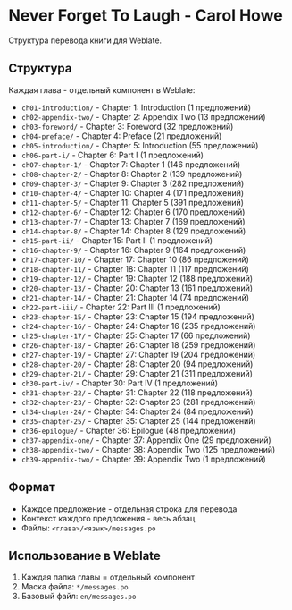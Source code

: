 # Never Forget To Laugh - Carol Howe

Структура перевода книги для Weblate.

## Структура

Каждая глава - отдельный компонент в Weblate:

- `ch01-introduction/` - Chapter 1: Introduction (1 предложений)
- `ch02-appendix-two/` - Chapter 2: Appendix Two (13 предложений)
- `ch03-foreword/` - Chapter 3: Foreword (32 предложений)
- `ch04-preface/` - Chapter 4: Preface (21 предложений)
- `ch05-introduction/` - Chapter 5: Introduction (55 предложений)
- `ch06-part-i/` - Chapter 6: Part I (1 предложений)
- `ch07-chapter-1/` - Chapter 7: Chapter 1 (146 предложений)
- `ch08-chapter-2/` - Chapter 8: Chapter 2 (139 предложений)
- `ch09-chapter-3/` - Chapter 9: Chapter 3 (282 предложений)
- `ch10-chapter-4/` - Chapter 10: Chapter 4 (171 предложений)
- `ch11-chapter-5/` - Chapter 11: Chapter 5 (391 предложений)
- `ch12-chapter-6/` - Chapter 12: Chapter 6 (170 предложений)
- `ch13-chapter-7/` - Chapter 13: Chapter 7 (169 предложений)
- `ch14-chapter-8/` - Chapter 14: Chapter 8 (129 предложений)
- `ch15-part-ii/` - Chapter 15: Part II (1 предложений)
- `ch16-chapter-9/` - Chapter 16: Chapter 9 (164 предложений)
- `ch17-chapter-10/` - Chapter 17: Chapter 10 (86 предложений)
- `ch18-chapter-11/` - Chapter 18: Chapter 11 (117 предложений)
- `ch19-chapter-12/` - Chapter 19: Chapter 12 (188 предложений)
- `ch20-chapter-13/` - Chapter 20: Chapter 13 (161 предложений)
- `ch21-chapter-14/` - Chapter 21: Chapter 14 (74 предложений)
- `ch22-part-iii/` - Chapter 22: Part III (1 предложений)
- `ch23-chapter-15/` - Chapter 23: Chapter 15 (194 предложений)
- `ch24-chapter-16/` - Chapter 24: Chapter 16 (235 предложений)
- `ch25-chapter-17/` - Chapter 25: Chapter 17 (66 предложений)
- `ch26-chapter-18/` - Chapter 26: Chapter 18 (259 предложений)
- `ch27-chapter-19/` - Chapter 27: Chapter 19 (204 предложений)
- `ch28-chapter-20/` - Chapter 28: Chapter 20 (94 предложений)
- `ch29-chapter-21/` - Chapter 29: Chapter 21 (311 предложений)
- `ch30-part-iv/` - Chapter 30: Part IV (1 предложений)
- `ch31-chapter-22/` - Chapter 31: Chapter 22 (118 предложений)
- `ch32-chapter-23/` - Chapter 32: Chapter 23 (281 предложений)
- `ch34-chapter-24/` - Chapter 34: Chapter 24 (84 предложений)
- `ch35-chapter-25/` - Chapter 35: Chapter 25 (144 предложений)
- `ch36-epilogue/` - Chapter 36: Epilogue (48 предложений)
- `ch37-appendix-one/` - Chapter 37: Appendix One (29 предложений)
- `ch38-appendix-two/` - Chapter 38: Appendix Two (125 предложений)
- `ch39-appendix-two/` - Chapter 39: Appendix Two (1 предложений)


## Формат

- Каждое предложение - отдельная строка для перевода
- Контекст каждого предложения - весь абзац
- Файлы: `<глава>/<язык>/messages.po`

## Использование в Weblate

1. Каждая папка главы = отдельный компонент
2. Маска файла: `*/messages.po`
3. Базовый файл: `en/messages.po`
